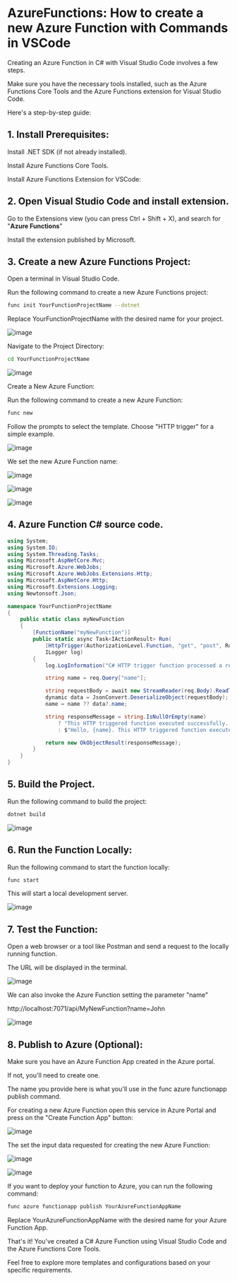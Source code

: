 # AzureFunctions: How to create a new Azure Function with Commands in VSCode

Creating an Azure Function in C# with Visual Studio Code involves a few steps.

Make sure you have the necessary tools installed, such as the Azure Functions Core Tools and the Azure Functions extension for Visual Studio Code.

Here's a step-by-step guide:

## 1. Install Prerequisites:

Install .NET SDK (if not already installed).

Install Azure Functions Core Tools.

Install Azure Functions Extension for VSCode:

## 2. Open Visual Studio Code and install extension.

Go to the Extensions view (you can press Ctrl + Shift + X), and search for "**Azure Functions**"

Install the extension published by Microsoft.

## 3. Create a new Azure Functions Project:

Open a terminal in Visual Studio Code.

Run the following command to create a new Azure Functions project:

```bash
func init YourFunctionProjectName --dotnet
```

Replace YourFunctionProjectName with the desired name for your project.

![image](https://github.com/luiscoco/AzureFunctions_CreateNewWithCommands_in_VSCode/assets/32194879/8cb470a0-a54f-4003-8d48-e2a5b105bf50)

Navigate to the Project Directory:

```bash
cd YourFunctionProjectName
```

![image](https://github.com/luiscoco/AzureFunctions_CreateNewWithCommands_in_VSCode/assets/32194879/7d28a6f1-68e4-4663-aa04-ec9945a6e7ee)

Create a New Azure Function:

Run the following command to create a new Azure Function:

```bash
func new
```

Follow the prompts to select the template. Choose "HTTP trigger" for a simple example.

![image](https://github.com/luiscoco/AzureFunctions_CreateNewWithCommands_in_VSCode/assets/32194879/970ba539-6271-4bb5-b918-430923566096)

We set the new Azure Function name:

![image](https://github.com/luiscoco/AzureFunctions_CreateNewWithCommands_in_VSCode/assets/32194879/6f7b448d-3021-4fc3-9c94-17828cb70917)

![image](https://github.com/luiscoco/AzureFunctions_CreateNewWithCommands_in_VSCode/assets/32194879/a2ecf5da-09c6-40d0-8b0f-849f8f0fa831)

![image](https://github.com/luiscoco/AzureFunctions_CreateNewWithCommands_in_VSCode/assets/32194879/2cf70d7d-e909-42f4-8ced-5d42191f52cf)

## 4. Azure Function C# source code.

```csharp
using System;
using System.IO;
using System.Threading.Tasks;
using Microsoft.AspNetCore.Mvc;
using Microsoft.Azure.WebJobs;
using Microsoft.Azure.WebJobs.Extensions.Http;
using Microsoft.AspNetCore.Http;
using Microsoft.Extensions.Logging;
using Newtonsoft.Json;

namespace YourFunctionProjectName
{
    public static class myNewFunction
    {
        [FunctionName("myNewFunction")]
        public static async Task<IActionResult> Run(
            [HttpTrigger(AuthorizationLevel.Function, "get", "post", Route = null)] HttpRequest req,
            ILogger log)
        {
            log.LogInformation("C# HTTP trigger function processed a request.");

            string name = req.Query["name"];

            string requestBody = await new StreamReader(req.Body).ReadToEndAsync();
            dynamic data = JsonConvert.DeserializeObject(requestBody);
            name = name ?? data?.name;

            string responseMessage = string.IsNullOrEmpty(name)
                ? "This HTTP triggered function executed successfully. Pass a name in the query string or in the request body for a personalized response."
                : $"Hello, {name}. This HTTP triggered function executed successfully.";

            return new OkObjectResult(responseMessage);
        }
    }
}
```

## 5. Build the Project.

Run the following command to build the project:

```bash
dotnet build
```

![image](https://github.com/luiscoco/AzureFunctions_CreateNewWithCommands_in_VSCode/assets/32194879/9307d0f5-71ff-4e77-9eab-1016de935dd1)

## 6. Run the Function Locally:

Run the following command to start the function locally:

```bash
func start
```

This will start a local development server.

![image](https://github.com/luiscoco/AzureFunctions_CreateNewWithCommands_in_VSCode/assets/32194879/a67836b2-9685-4f2a-bef7-2351c583e3db)

## 7. Test the Function:

Open a web browser or a tool like Postman and send a request to the locally running function. 

The URL will be displayed in the terminal.

![image](https://github.com/luiscoco/AzureFunctions_CreateNewWithCommands_in_VSCode/assets/32194879/6c49ad63-645c-4a24-86a6-40b5fc21377f)

We can also invoke the Azure Function setting the parameter "name"

http://localhost:7071/api/MyNewFunction?name=John

![image](https://github.com/luiscoco/AzureFunctions_CreateNewWithCommands_in_VSCode/assets/32194879/ebfd5b30-dd70-43ff-b4d0-e255f136b447)

## 8. Publish to Azure (Optional):

Make sure you have an Azure Function App created in the Azure portal. 

If not, you'll need to create one.

The name you provide here is what you'll use in the func azure functionapp publish command.

For creating a new Azure Function open this service in Azure Portal and press on the "Create Function App" button:

![image](https://github.com/luiscoco/AzureFunctions_CreateNewWithCommands_in_VSCode/assets/32194879/628a8bd2-8740-4648-b754-ef0f3532a05d)

The set the input data requested for creating the new Azure Function:

![image](https://github.com/luiscoco/AzureFunctions_CreateNewWithCommands_in_VSCode/assets/32194879/2637a558-8168-41b6-b5f0-68bdd121b241)



![image](https://github.com/luiscoco/AzureFunctions_CreateNewWithCommands_in_VSCode/assets/32194879/01c2ccdd-eb78-4829-ae07-e4999cc27dd6)


If you want to deploy your function to Azure, you can run the following command:

```bash
func azure functionapp publish YourAzureFunctionAppName
```

Replace YourAzureFunctionAppName with the desired name for your Azure Function App.

That's it! You've created a C# Azure Function using Visual Studio Code and the Azure Functions Core Tools. 

Feel free to explore more templates and configurations based on your specific requirements.
